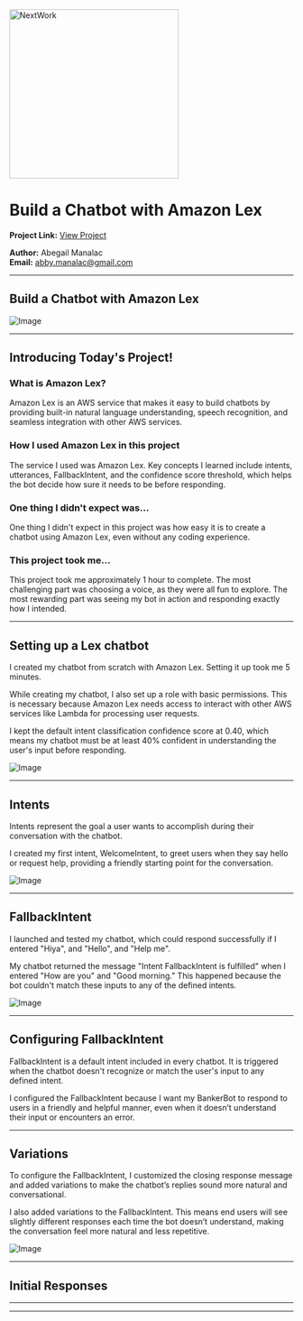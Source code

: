 <img src="https://cdn.prod.website-files.com/677c400686e724409a5a7409/6790ad949cf622dc8dcd9fe4_nextwork-logo-leather.svg" alt="NextWork" width="300" />

# Build a Chatbot with Amazon Lex

**Project Link:** [View Project](http://learn.nextwork.org/projects/aws-ai-lex1)

**Author:** Abegail Manalac  
**Email:** abby.manalac@gmail.com

---

## Build a Chatbot with Amazon Lex

![Image](http://learn.nextwork.org/excited_gray_zealous_miracle_fruit/uploads/aws-ai-lex1_505be5b8)

---

## Introducing Today's Project!

### What is Amazon Lex?

Amazon Lex is an AWS service that makes it easy to build chatbots by providing built-in natural language understanding, speech recognition, and seamless integration with other AWS services.

### How I used Amazon Lex in this project

The service I used was Amazon Lex. Key concepts I learned include intents, utterances, FallbackIntent, and the confidence score threshold, which helps the bot decide how sure it needs to be before responding.

### One thing I didn't expect was...

One thing I didn't expect in this project was how easy it is to create a chatbot using Amazon Lex, even without any coding experience.

### This project took me...

This project took me approximately 1 hour to complete. The most challenging part was choosing a voice, as they were all fun to explore. The most rewarding part was seeing my bot in action and responding exactly how I intended.

---

## Setting up a Lex chatbot

I created my chatbot from scratch with Amazon Lex. Setting it up took me 5 minutes.

While creating my chatbot, I also set up a role with basic permissions. This is necessary because Amazon Lex needs access to interact with other AWS services like Lambda for processing user requests.

I kept the default intent classification confidence score at 0.40, which means my chatbot must be at least 40% confident in understanding the user's input before responding.

![Image](http://learn.nextwork.org/excited_gray_zealous_miracle_fruit/uploads/aws-ai-lex1_97dc2351)

---

## Intents

Intents represent the goal a user wants to accomplish during their conversation with the chatbot.

I created my first intent, WelcomeIntent, to greet users when they say hello or request help, providing a friendly starting point for the conversation.

![Image](http://learn.nextwork.org/excited_gray_zealous_miracle_fruit/uploads/aws-ai-lex1_505be5b8)

---

## FallbackIntent

I launched and tested my chatbot, which could respond successfully if I entered "Hiya", and "Hello", and "Help me".

My chatbot returned the message "Intent FallbackIntent is fulfilled" when I entered "How are you" and "Good morning." This happened because the bot couldn't match these inputs to any of the defined intents.

![Image](http://learn.nextwork.org/excited_gray_zealous_miracle_fruit/uploads/aws-ai-lex1_505be5b8)

---

## Configuring FallbackIntent

FallbackIntent is a default intent included in every chatbot. It is triggered when the chatbot doesn't recognize or match the user's input to any defined intent.

I configured the FallbackIntent because I want my BankerBot to respond to users in a friendly and helpful manner, even when it doesn’t understand their input or encounters an error.

---

## Variations

To configure the FallbackIntent, I customized the closing response message and added variations to make the chatbot’s replies sound more natural and conversational.

I also added variations to the FallbackIntent. This means end users will see slightly different responses each time the bot doesn’t understand, making the conversation feel more natural and less repetitive.

![Image](http://learn.nextwork.org/excited_gray_zealous_miracle_fruit/uploads/aws-ai-lex1_c4fc89af)

---

## Initial Responses

---

---
